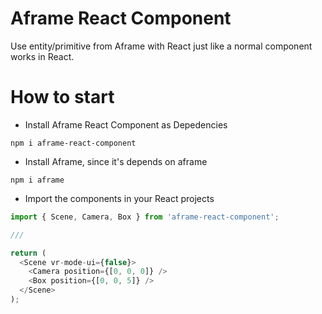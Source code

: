 # Aframe React Component

Use entity/primitive from Aframe with React just like a normal component works in React.

# How to start

- Install Aframe React Component as Depedencies

```
npm i aframe-react-component
```

- Install Aframe, since it's depends on aframe

```
npm i aframe
```

- Import the components in your React projects

```js
import { Scene, Camera, Box } from 'aframe-react-component';

///

return (
  <Scene vr-mode-ui={false}>
    <Camera position={[0, 0, 0]} />
    <Box position={[0, 0, 5]} />
  </Scene>
);
```
